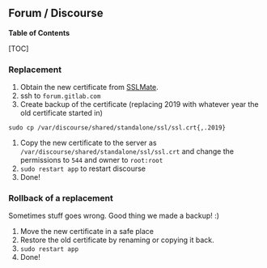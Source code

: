 ## Forum / Discourse

**Table of Contents**

[TOC]

### Replacement

1. Obtain the new certificate from [SSLMate](https://sslmate.com/console/orders/).
1. ssh to `forum.gitlab.com`
1. Create backup of the certificate (replacing 2019 with whatever year the old certificate started in)

  ```shell
  sudo cp /var/discourse/shared/standalone/ssl/ssl.crt{,.2019}
  ```

1. Copy the new certificate to the server as `/var/discourse/shared/standalone/ssl/ssl.crt` and change the permissions to `544` and owner to `root:root`
1. `sudo restart app` to restart discourse
1. Done!

### Rollback of a replacement

Sometimes stuff goes wrong. Good thing we made a backup! :)

1. Move the new certificate in a safe place
1. Restore the old certificate by renaming or copying it back.
1. `sudo restart app`
1. Done!
